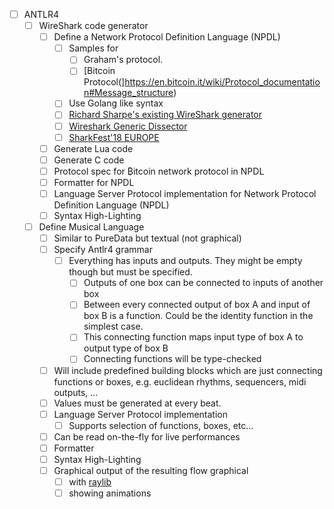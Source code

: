 - [ ] ANTLR4
    - [ ] WireShark code generator
        - [ ] Define a Network Protocol Definition Language (NPDL)
            - [ ] Samples for
                - [ ] Graham's protocol.
                - [ ] [Bitcoin Protocol(]https://en.bitcoin.it/wiki/Protocol_documentation#Message_structure)
            - [ ] Use Golang like syntax
            - [ ] [Richard Sharpe's existing WireShark generator](https://gitlab.com/realrichardsharpe/wireshark-generator)
            - [ ] [Wireshark Generic Dissector](http://wsgd.free.fr/)
            - [ ] [SharkFest'18 EUROPE](https://github.com/mkohlhaas/SharkFest18-EU-WireShark-Dissector)
        - [ ] Generate Lua code
        - [ ] Generate C code
        - [ ] Protocol spec for ₿itcoin network protocol in NPDL
        - [ ] Formatter for NPDL
        - [ ] Language Server Protocol implementation for Network Protocol Definition Language (NPDL)
        - [ ] Syntax High-Lighting
    - [ ] Define Musical Language
        - [ ] Similar to PureData but textual (not graphical)
        - [ ] Specify Antlr4 grammar
            - [ ] Everything has inputs and outputs. They might be empty though but must be specified.
                - [ ] Outputs of one box can be connected to inputs of another box
                - [ ] Between every connected output of box A and input of box B is a function.
                      Could be the identity function in the simplest case.
                - [ ] This connecting function maps input type of box A to output type of box B
                - [ ] Connecting functions will be type-checked
        - [ ] Will include predefined building blocks which are just connecting functions or boxes, e.g. euclidean rhythms, sequencers, midi outputs, ...
        - [ ] Values must be generated at every beat.
        - [ ] Language Server Protocol implementation
            - [ ] Supports selection of functions, boxes, etc...
        - [ ] Can be read on-the-fly for live performances
        - [ ] Formatter
        - [ ] Syntax High-Lighting
        - [ ] Graphical output of the resulting flow graphical
            - [ ] with [raylib](https://www.raylib.com/)
            - [ ] showing animations
